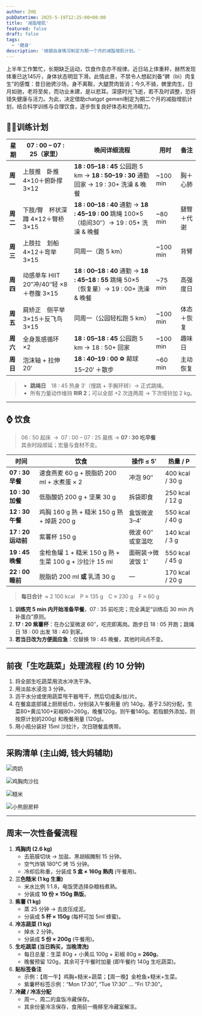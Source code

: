 ```yaml
---
author: ZHQ
pubDatetime: 2025-5-19T12:25:00+08:00
title: '减脂增肌'
featured: false
draft: false
tags:
  - '健身'
description: '根据自身情况制定为期一个月的减脂增肌计划。'
---
```


上半年工作繁忙，长期缺乏运动，饮食作息亦不规律。近日站上体重秤，赫然发现体重已达145斤，身体状态明显下滑。此情此景，不禁令人想起刘备“髀（bì）肉复生”的感慨：<span class="text-red-400">昔日驰骋沙场，身不离鞍，大腿赘肉皆消；今久不骑，髀里肉生，日月如驰，老将至矣，而功业未建，是以悲耳。</span>深感时光飞逝，若不及时调整，恐将错失健康与活力。为此，决定借助chatgpt gemeni制定为期二个月的减脂增肌计划，结合科学训练与合理饮食，逐步恢复良好体态和充沛精力。

## 🏋️‍♂️训练计划

| 星期 | 07 : 00 – 07 : 25（家里） | 晚间详细流程 | 用时 | 备注 |
|------|---------------------------|--------------|------|------|
| **周一** | 上肢推 卧推 4×10＋俯卧撑 3×12 | **18 : 05–18 : 45** 公园跑 5 km → **18 : 50–19 : 30** 通勤回家 → 19 : 30+ 洗澡 & 晚餐 | ~100 min | 胸＋心肺 |
| **周二** | 下肢/臀 杯状深蹲 4×12＋臀桥 3×15 | **18 : 00–18 : 40** 通勤 → **18 : 45–19 : 00** 跳绳 100×5（组间30″）→ 19 : 05+ 洗澡 & 晚餐 | ~80 min | 腿臀＋代谢 |
| **周三** | 上肢拉 划船 4×12＋弯举 3×15 | 同周一（跑 5 km） | ~100 min | 背臂 |
| **周四** | 动感单车 HIIT 20″冲/40″轻 ×8 ＋卷腹 3×15 | **18 : 00–18 : 40** 通勤 → **18 : 45–18 : 55** 跳绳 50×5（恢复量）→ 19 : 00+ 洗澡 & 晚餐 | ~75 min | 高强度日 |
| **周五** | 肩矫正 侧平举 3×15＋反飞鸟 3×15 | 同周一（公园轻松跑 5 km） | ~100 min | 体态＋恢复 |
| **周六** | 全身泵感循环 ×2 | **18 : 05–18 : 45** 公园跑 5 km → 18 : 50+ 回家 | ~100 min | 趣味日 |
| **周日** | 泡沫轴 + 拉伸 20′ | **18 : 40–19 : 00** ⚽ 颠球 15–20′ ＋散步 | ~60 min | 主动恢复 |

> - **跳绳日** 18 : 45 热身 3′（慢跳 + 手腕环转）→ 正式跳绳。  
> - 所有力量动作维持 **RIR 2**；可以全部 +2 次连两周 → 下次哑铃加 2 kg。

---

## ⌚ 饮食
> 06 : 50 起床 → 07 : 00 – 07 : 25 晨练 → **07 : 30 吃早餐**  
> 其余时段顺延；宏量与食材不变。

| 时间 | 饮食 | 操作 ≤ 5′ | 热量 / P |
|------|-------------|-----------|----------|
| **07 : 30 早餐** | 速食燕麦 60 g + 脱脂奶 200 ml + 水煮蛋 × 2 | 冲泡 90″ | 400 kcal / 30 g |
| **10 : 30 加餐** | 低脂酸奶 200 g + 坚果 30 g | 拆袋即食 | 250 kcal / 12 g |
| **12 : 30 午餐** | 鸡胸 160 g 熟 + 糙米 150 g 熟 + 焯蔬 200 g | 盒饭微波 3–4′ | 550 kcal / 40 g |
| **17 : 20 运动前** | 紫薯杯 150 g | 微波 60″ 或室温吃 | 140 kcal / 3 g |
| **19 : 45 晚餐** | 金枪鱼罐 1 + 糙米 150 g 熟 + 生菜 100 g + 沙拉汁 15 ml | 面碗装→微波饭 1′ | 550 kcal / 45 g |
| **22 : 00 睡前** | 脱脂奶 200 ml **或** 乳清 30 g | — | 170 kcal / 20 g |

> **每日合计** ≈ 2 100 kcal P ≈ 135 g C ≈ 230 g F ≈ 60 g  

1. **训练完 5 min 内开始准备早餐**，07 : 35 前吃完；完全满足“训练后 30 min 内补蛋白”原则。  
2. **17 : 20 紫薯杯**：在办公室微波 60″，吃完即离岗。跑步日 18 : 05 开跑；跳绳日 18 : 00 出发 18 : 40 到家。  
3. **若当日改为方便面应急**：仅替换 19 : 45 晚餐，其他时间点不变。  

---

## 前夜「生吃蔬菜」处理流程 (约 10 分钟)

1.  将全部生吃蔬菜用流水冲洗干净。
2.  用淡盐水浸泡 3 分钟。
3.  沥干水分或使用蔬菜甩干器甩干，然后切成条/丝/片。
4.  在餐盒底部铺上厨房纸巾，分别装入午餐用量 (约 140g，基于2.5的分配，生菜80+黄瓜100+彩椒80=260g，晚餐120g，则午餐140g。若指额外添加，则按原计划的200g) 和晚餐用量 (120g)。
5.  用小瓶分装好 15ml 沙拉汁，次日随餐盒携带。

---

## 采购清单 (主山姆, 钱大妈辅助)

![肉奶](https://cdn.jsdelivr.net/gh/marshal-zheng/images-hosting@main/images/h4fqU7.jpg)

![鸡胸肉沙拉](https://cdn.jsdelivr.net/gh/marshal-zheng/images-hosting@main/images/4BdwPI.jpg)

![糙米](https://cdn.jsdelivr.net/gh/marshal-zheng/images-hosting@main/images/CGko4z.jpg)

![小熊厨房秤](https://cdn.jsdelivr.net/gh/marshal-zheng/images-hosting@main/images/ZQab6w.jpg)

---

## 周末一次性备餐流程

1.  **鸡胸肉 (2.6 kg)**
    *   去筋膜切块 → 加盐、黑胡椒腌制 15 分钟。
    *   空气炸锅 180℃ 烤 15 分钟。
    *   冷却后称重，分装成 **5 盒 × 160g 熟肉** (午餐用)。
2.  **三色糙米 (1 kg 生重)**
    *   米水比例 1:1.8，电饭煲选择杂粮档煮熟。
    *   分装成 **10 份 × 150g 熟饭**。
3.  **紫薯 (1 kg)**
    *   蒸 25 分钟 → 去皮压成泥。
    *   分装成 **5 杯 × 150g** (每杯可加 5ml 蜂蜜)。
4.  **冷冻蔬菜 (1 kg)**
    *   焯水 2 分钟。
    *   分装成 **5 份 × 200g** (午餐用)。
5.  **生吃蔬菜 (当日购买，当晚清洗)**
    *   每日总量：生菜 80g + 小黄瓜 100g + 彩椒 80g ≈ **260g**。
    *   晚餐预留 120g，其余可于午餐时加量 (即午餐约 140g 生吃蔬菜)。
6.  **贴标签备注**
    *   示例：【周一午】鸡胸+糙米+蔬菜；【周一晚】金枪鱼+糙米+生菜。
    *   紫薯杯标签示例：“Mon 17:30”, “Tue 17:30” ... “Fri 17:30”。
7.  **冷藏 / 冷冻分配**
    *   周一、周二的盒饭冷藏保存。
    *   其余份量冷冻保存，食用前一晚移至冷藏室解冻。
